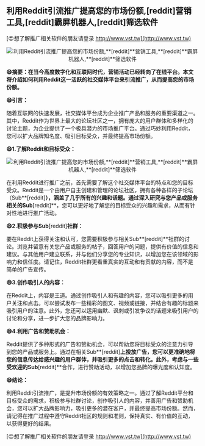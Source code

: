 ## **利用Reddit引流推广提高您的市场份额,**[reddit]**营销工具,**[reddit]**霸屏机器人,**[reddit]**筛选软件**

[😍想了解推广相关软件的朋友请登录 http://www.vst.tw](http://www.vst.tw)

 <center><img src="https://vst.tw/MP4/tuiguang/png/0.png" alt="利用Reddit引流推广提高您的市场份额,**[reddit]**营销工具,**[reddit]**霸屏机器人,**[reddit]**筛选软件"></center>

**😄摘要：在当今高度数字化和互联网时代，营销活动已经转向了在线平台。本文将介绍如何利用Reddit这一活跃的社交媒体平台来引流推广，从而提高您的市场份额。**

**😄引言：**

随着互联网的快速发展，社交媒体平台成为企业推广产品和服务的重要渠道之一。其中，Reddit作为世界上最大的论坛社区之一，拥有庞大的用户群体和多样化的讨论主题，为企业提供了一个极具潜力的市场推广平台。通过巧妙利用Reddit，您可以扩大品牌知名度、吸引目标受众，并最终提高市场份额。

**😄1.了解Reddit和目标受众：**

 <center><img src="https://vst.tw/MP4/tuiguang/png/6.png" alt="利用Reddit引流推广提高您的市场份额,**[reddit]**营销工具,**[reddit]**霸屏机器人,**[reddit]**筛选软件"></center>

在利用Reddit进行推广之前，首先需要了解这个社交媒体平台的特点和您的目标受众。Reddit是一个由用户自主创建和管理的论坛社区，拥有各种各样的子论坛（Sub**[reddit]**），涵盖了几乎所有的兴趣和话题。通过深入研究与您产品或服务相关的Sub**[reddit]**，您可以更好地了解您的目标受众的兴趣和需求，从而有针对性地进行推广活动。

**😄2.积极参与Sub**[reddit]**社群：**

要在Reddit上获得关注和认可，您需要积极参与相关Sub**[reddit]**社群的讨论。浏览并留意有关您产品或服务的帖子，回答用户的问题，提供有价值的信息和建议。与其他用户建立联系，并与他们分享您的专业知识，以增加您在该领域的影响力和信任度。请记住，Reddit社群更看重真实的互动和有贡献的内容，而不是简单的广告宣传。

**😄3.创作吸引人的内容：**

在Reddit上，内容是王道。通过创作吸引人和有趣的内容，您可以吸引更多的用户关注和点击。可以尝试发布一些精彩的图文、视频或链接，并结合有趣的标题来吸引用户的注意。此外，您还可以运用幽默、讽刺或引发争议的话题来吸引用户的讨论和分享，进一步扩大您的品牌影响力。

**😄4.利用广告和赞助机会：**

Reddit提供了多种形式的广告和赞助机会，可以帮助您将目标受众的注意力引导到您的产品或服务上。通过在相关Sub**[reddit]**上投放广告，您可以更准确地将您的信息传达给感兴趣的用户群体，并吸引更多的点击和转化。此外，考虑与一些受欢迎的Sub**[reddit]**合作，进行赞助活动，以增加您品牌的曝光度和认知度。

**😄结论：**

利用Reddit引流推广，是提升市场份额的有效策略之一。通过了解Reddit平台和目标受众的需求，积极参与社群讨论，创作吸引人的内容，并善用广告和赞助机会，您可以扩大品牌影响力，吸引更多的潜在客户，并最终提高市场份额。然而，请记得在推广过程中遵守Reddit社区的规则和准则，保持真实、有价值的互动，以获得更好的结果。

[😍想了解推广相关软件的朋友请登录 http://www.vst.tw](http://www.vst.tw)




